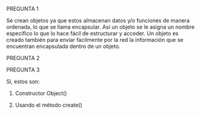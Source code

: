 PREGUNTA 1

Se crean objetos ya que estos almacenan datos y/o funciones de manera ordenada, lo que se llama encapsular. Así un objeto
se le asigna un nombre específico lo que lo hace fácil de estructurar y acceder. Un objeto es creado también para enviar 
facilmente por la red la información que se encuentran encapsulada dentro de un objeto.


PREGUNTA 2


PREGUNTA 3

Sí, estos son:

1. Constructor Object()

2. Usando el método create()